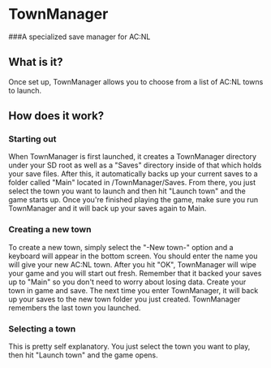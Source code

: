 # TownManager
###A specialized save manager for AC:NL

## What is it?
Once set up, TownManager allows you to choose from a list of AC:NL towns to launch.

## How does it work?

### Starting out
When TownManager is first launched, it creates a TownManager directory under your SD root as well as a "Saves" directory inside of that which holds your save files. After this, it automatically backs up your current saves to a folder called "Main" located in /TownManager/Saves. From there, you just select the town you want to launch and then hit "Launch town" and the game starts up. Once you're finished playing the game, make sure you run TownManager and it will back up your saves again to Main.

### Creating a new town
To create a new town, simply select the "-New town-" option and a keyboard will appear in the bottom screen. You should enter the name you will give your new AC:NL town. After you hit "OK", TownManager will wipe your game and you will start out fresh. Remember that it backed your saves up to "Main" so you don't need to worry about losing data. Create your town in game and save. The next time you enter TownManager, it will back up your saves to the new town folder you just created. TownManager remembers the last town you launched.


### Selecting a town
This is pretty self explanatory. You just select the town you want to play, then hit "Launch town" and the game opens.
